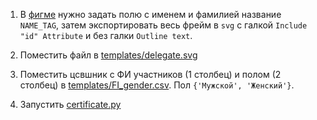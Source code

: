 1. В [фигме](https://www.figma.com/file/bh4KdnQy8L8ynnyFMOClgN/Certificate-for-teamlead?node-id=104%3A289)
нужно задать полю с именем и фамилией название `NAME_TAG`, затем экспортировать весь фрейм в `svg`
с галкой `Include "id" Attribute` и без галки `Outline text`.

2. Поместить файл в [templates/delegate.svg](templates/delegate.svg)

3. Поместить цсвшник с ФИ участников (1 столбец) и полом (2 столбец) в
   [templates/FI_gender.csv](templates/FI_gender.csv). Пол `{'Мужской', 'Женский'}`.

4. Запустить [certificate.py](certificate.py)
